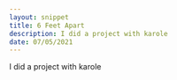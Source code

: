 ```yaml
---
layout: snippet
title: 6 Feet Apart
description: I did a project with karole
date: 07/05/2021
---
```


I did a project with karole